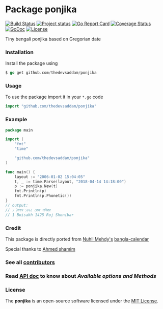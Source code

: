 Package ponjika
================
[![Build Status](https://travis-ci.org/thedevsaddam/ponjika.svg?branch=master)](https://travis-ci.org/thedevsaddam/ponjika)
[![Project status](https://img.shields.io/badge/version-1.0-green.svg)](https://github.com/thedevsaddam/ponjika/releases)
[![Go Report Card](https://goreportcard.com/badge/github.com/thedevsaddam/ponjika)](https://goreportcard.com/report/github.com/thedevsaddam/ponjika)
[![Coverage Status](https://coveralls.io/repos/github/thedevsaddam/ponjika/badge.svg?branch=master)](https://coveralls.io/github/thedevsaddam/ponjika?branch=master)
[![GoDoc](https://godoc.org/github.com/thedevsaddam/ponjika?status.svg)](https://godoc.org/github.com/thedevsaddam/ponjika)
[![License](https://img.shields.io/dub/l/vibe-d.svg)](https://github.com/thedevsaddam/ponjika/blob/dev/LICENSE.md)

Tiny bengali ponjika based on Gregorian date

### Installation

Install the package using
```go
$ go get github.com/thedevsaddam/ponjika
```

### Usage

To use the package import it in your `*.go` code
```go
import "github.com/thedevsaddam/ponjika"
```
### Example

```go
package main

import (
	"fmt"
	"time"

	"github.com/thedevsaddam/ponjika"
)

func main() {
	layout := "2006-01-02 15:04:05"
	t, _ := time.Parse(layout, "2018-04-14 14:18:00")
	p := ponjika.New(t)
	fmt.Println(p)
	fmt.Println(p.Phonetic())
}
// output:
// ১ বৈশাখ ১৪২৫ রোজ শনিবার
// 1 Boisakh 1425 Roj Shonibar
```

### Credit
This package is directly ported from [Nuhil Mehdy's](https://github.com/nuhil) [bangla-calendar](https://github.com/nuhil/bangla-calendar)

Special thanks to [Ahmed shamim](https://github.com/me-shaon)

### See all [contributors](https://github.com/thedevsaddam/ponjika/graphs/contributors)

### Read [API doc](https://godoc.org/github.com/thedevsaddam/ponjika) to know about ***Available options and Methods***

### **License**
The **ponjika** is an open-source software licensed under the [MIT License](LICENSE.md).
